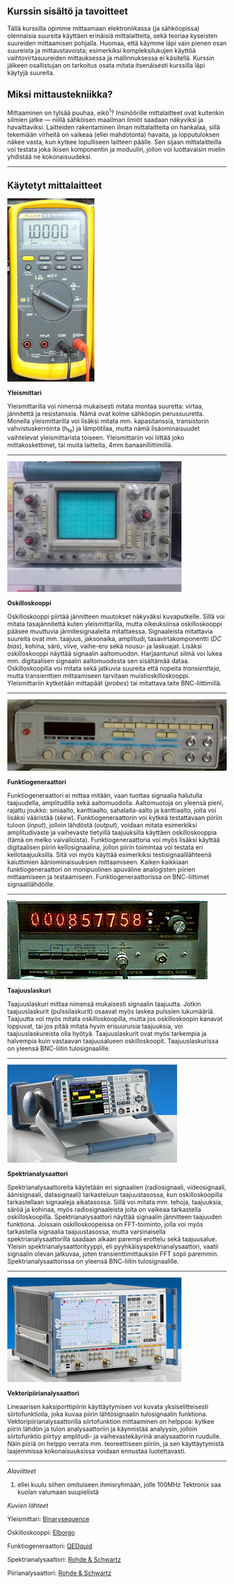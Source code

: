 ## Kurssin sisältö ja tavoitteet

Tällä kurssilla opimme mittaamaan elektroniikassa (ja sähköopissa) olennaisia suureita käyttäen erinäisiä mittalaitteita, sekä teoriaa kyseisten suureiden mittaamisen pohjalla. Huomaa, että käymme läpi vain pienen osan suureista ja mittaustavoista; esimerkiksi kompleksilukujen käyttöä vaihtovirtasuureiden mittauksessa ja mallinnuksessa ei käsitellä. Kurssin jälkeen osallistujan on tarkoitus osata mitata itsenäisesti kurssilla läpi käytyjä suureita.

## Miksi mittaustekniikka?

Mittaaminen on tylsää puuhaa, eikö<sup>1</sup>? Insinöörille mittalaitteet ovat kuitenkin silmien jatke &mdash; niillä sähköisen maailman ilmiöt saadaan näkyviksi ja havaittaviksi. Laitteiden rakentaminen ilman mittalaitteita on hankalaa, sillä tekemiään virheitä on vaikeaa (ellei mahdotonta) havaita, ja lopputuloksen näkee vasta, kun kytkee lopulliseen laitteen päälle. Sen sijaan mittalaitteilla voi testata joka ikisen komponentin ja moduulin, jollon voi luottavaisin mielin yhdistää ne kokonaisuudeksi.

---

## Käytetyt mittalaitteet

![Yleismittari](fluke.jpg)

**Yleismittari**

Yleismittarilla voi nimensä mukaisesti mitata montaa suuretta: virtaa, jännitettä ja resistanssia. Nämä ovat kolme sähköopin perussuuretta. Monella yleismittarilla voi lisäksi mitata mm. kapasitanssia, transistorin vahvistuskerrointa (h<sub>fe</sub>) ja lämpötilaa, mutta nämä lisäominaisuudet vaihtelevat yleismittarista toiseen. Yleismittariin voi liittää joko mittakoskettimet, tai muita laitteita, 4mm banaaniliittimillä.


---

![Oskilloskooppi](tektronix.jpg)

**Oskilloskooppi**

Oskilloskooppi piirtää jännitteen muutokset näkyväksi kuvaputkelle. Sillä voi mitata tasajännitettä kuten yleismittarilla, mutta oikeuksiinsa oskilloskooppi pääsee muuttuvia jännitesignaaleita mitattaessa. Signaaleista mitattavia suureita ovat mm. taajuus, jaksonaika, amplitudi, tasavirtakomponentti (*DC bias*), kohina, särö, viive, vaihe-ero sekä nousu- ja laskuajat. Lisäksi oskilloskooppi näyttää signaalin aaltomuodon. Harjaantunut silmä voi lukea mm. digitaalisen signaalin aaltomuodosta sen sisältämää dataa. Oskilloskoopilla voi mitata sekä jatkuvia suureita että nopeita *transientteja*, mutta transienttien mittaamiseen tarvitaan muistioskilloskooppi. Yleismittariin kytketään mittapäät (*probes*) tai mitattava laite BNC-liittimillä.

---

![Funktiogeneraattori](kenwood.jpg)

**Funktiogeneraattori**

Funktiogeneraattori ei mittaa mitään, vaan tuottaa signaalia halutulla taajuudella, amplitudilla sekä aaltomuodolla. Aaltomuotoja on yleensä pieni, rajattu joukko: siniaalto, kanttiaalto, sahalaita-aalto ja kanttiaalto, joita voi lisäksi vääristää (*skew*). Funktiogeneraattorin voi kytkeä testattavaan piiriin tuloon (*input*), jolloin lähdöstä (*output*), voidaan mitata esimerkiksi amplitudivaste ja vaihevaste tietyillä taajuuksilla käyttäen oskilloskooppia (tämä on melko vaivalloista). Funktiogeneraattoria voi myös lisäksi käyttää digitaalisen piirin kellosignaalina, jollon piirin toimintaa voi testata eri kellotaajuuksilla. Sitä voi myös käyttää esimerkiksi testisignaalilähteenä kaiuttimien ääniominaisuuksien mittaamiseen. Kaiken kaikkiaan funktiogeneraattori on monipuolinen apuväline analogisten piirien mittaamiseen ja testaamiseen. Funktiogeneraattorissa on BNC-liittimet signaalilähdöille.

---

![Taajuuslaskuri](systrondonner.jpg)

**Taajuuslaskuri**

Taajuuslaskuri mittaa nimensä mukaisesti signaalin taajuutta. Jotkin taajuuslaskurit (pulssilaskurit) osaavat myös laskea pulssien lukumääriä. Taajuutta voi myös mitata oskilloskoopilla, mutta jos oskilloskoopin kanavat loppuvat, tai jos pitää mitata hyvin erisuuruisia taajuuksia, voi taajuuslaskureista olla hyötyä. Taajuuslaskurit ovat myös tarkempia ja halvempia kuin vastaavan taajuusalueen oskilloskoopit. Taajuuslaskurissa on yleensä BNC-liitin tulosignaalille.

---

![Spektrianalysaattori](rs.jpg)

**Spektrianalysaattori**

Spektrianalysaattoreita käytetään eri signaalien (radiosignaali, videosignaali, äänisignaali, datasignaali) tarkasteluun taajuustasossa, kun oskilloskoopilla tarkastellaan signaaleja aikatasossa. Sillä voi mitata mm. tehoja, taajuuksia, säröä ja kohinaa, myös radiosignaaleista joita on vaikeaa tarkastella oskilloskoopilla. Spektrianalysaattori näyttää signaalin jännitteen taajuuden funktiona. Joissain oskilloskoopeissa on FFT-toiminto, jolla voi myös tarkastella signaalia taajuustasossa, mutta varsinaisella spektrianalysaattorilla saadaan aikaan parempi erottelu sekä taajuusalue. Yleisin spektrianalysaattorityyppi, eli pyyhkäisyspektrianalysaattori, vaatii signaalin olevan jatkuvaa, joten transienttimittauksiin FFT sopii paremmin. Spektrianalysaattorissa on yleensä BNC-liitin tulosignaalille.

---

![Piirianalysaattori](rs2.jpg)

**Vektoripiirianalysaattori**

Lineaarisen kaksiporttipiirin käyttäytymisen voi kuvata yksiselitteisesti siirtofunktiolla, joka kuvaa piirin lähtösignaalin tulosignaalin funktiona. Vektoripiirianalysaattorilla siirtofunktion mittaaminen on helppoa: kytkee piirin lähdön ja tulon analysaattoriin ja käynnistää analyysin, jolloin siirtofunktio piirtyy amplitudi- ja vaihevastekäyrinä analysaattorin ruudulle. Näin piiriä on helppo verrata mm. teoreettiseen piiriin, ja sen käyttäytymistä laajemmissa kokonaisuuksissa voidaan ennustaa luotettavasti.

---

*Alaviitteet*

1) ellei kuulu siihen omituiseen ihmisryhmään, jolle 100MHz Tektronix saa kuolan valumaan suupielistä

*Kuvien lähteet*

Yleismittari: [Binarysequence](https://en.wikipedia.org/wiki/Multimeter#/media/File:Fluke87-V_Multimeter.jpg)

Oskilloskooppi: [Elborgo](https://en.wikipedia.org/wiki/Oscilloscope#/media/File:Tektronix_465_Oscilloscope.jpg)

Funktiogeneraattori: [QEDquid](https://en.wikipedia.org/wiki/Function_generator#/media/File:Kenwood_FG273_Function_Generator.jpg)

Spektrianalysaattori: [Rohde & Schwartz](https://en.wikipedia.org/wiki/Spectrum_analyzer#/media/File:FSL.jpg)

Piirianalysaattori: [Rohde & Schwartz](https://en.wikipedia.org/wiki/Network_analyzer_%28electrical%29#/media/File:Netzwerkanalysator_ZVA40_RSD.jpg)
